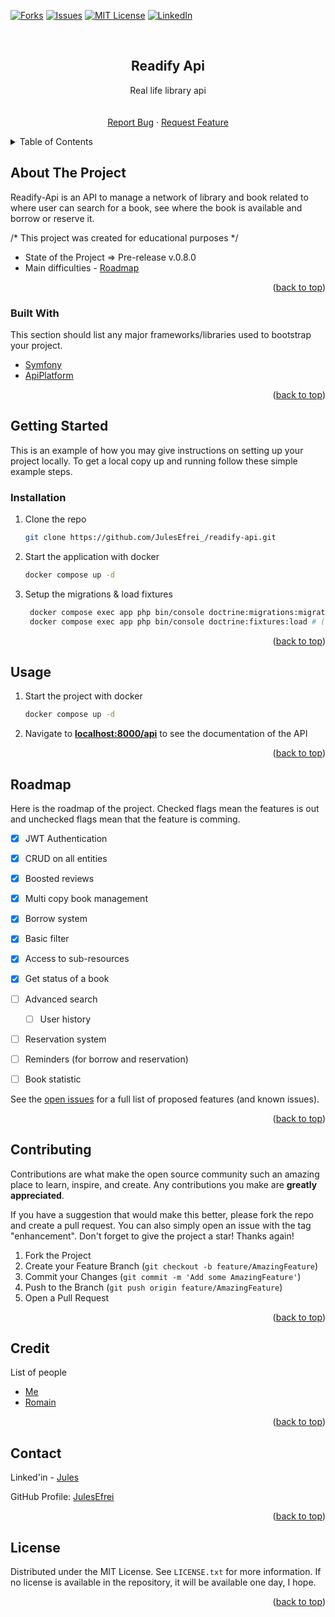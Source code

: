 <div id="top"></div>

<!-- [![Contributors][contributors-shield]][contributors-url] -->
<!-- [![Stargazers][stars-shield]][stars-url] -->
[![Forks][forks-shield]][forks-url]
[![Issues][issues-shield]][issues-url]
[![MIT License][license-shield]][license-url]
[![LinkedIn][linkedin-shield]][linkedin-url]



<!-- PROJECT LOGO -->
<br />
<div align="center">

[//]: # (  <img src="images/logo.png" alt="Logo" width="80" height="80" />)
  <!-- https://drive.google.com/uc?export=view&id=      => Google drive Link -->

<h2 align="center">Readify Api</h2>

  <p align="center">
    Real life library api
    <br />
    <!-- <a href="https://github.com/JulesEfrei/readify-api"><strong>Explore the docs</strong></a> -->
    <br />
    <br />
    <!-- <a href="https://github.com/JulesEfrei/readify-api">View Demo</a>
    · -->
    <a href="https://github.com/JulesEfrei/readify-api/issues">Report Bug</a>
    ·
    <a href="https://github.com/JulesEfrei/readify-api/pulls">Request Feature</a>
  </p>
</div>



<!-- TABLE OF CONTENTS -->
<details>
  <summary>Table of Contents</summary>
  <ol>
    <li>
      <a href="#about-the-project">About The Project</a>
      <ul>
        <li><a href="#built-with">Built With</a></li>
      </ul>
    </li>
    <li>
      <a href="#getting-started">Getting Started</a>
      <ul>
        <li><a href="#installation">Installation</a></li>
      </ul>
    </li>
    <li><a href="#usage">Usage</a></li>
    <li><a href="#roadmap">Roadmap / Features</a></li>
    <li><a href="#contributing">Contributing</a></li>
    <li><a href="#license">License</a></li>
    <li><a href="#contact">Contact</a></li>
    <li><a href="#credit">Credit</a></li>
  </ol>
</details>



<!-- ABOUT THE PROJECT -->
## About The Project

[//]: # ([![Product Name Screen Shot][product-screenshot]])

Readify-Api is an API to manage a network of library and book related to where user can search for a book, see where the book is available and borrow or reserve it.

/* This project was created for educational purposes  */

* State of the Project => Pre-release v.0.8.0
* Main difficulties - [Roadmap](#roadmap)


<p align="right">(<a href="#top">back to top</a>)</p>



### Built With

This section should list any major frameworks/libraries used to bootstrap your project.

* [Symfony](https://symfony.com/)
* [ApiPlatform](https://api-platform.com/)

<p align="right">(<a href="#top">back to top</a>)</p>


<!-- GETTING STARTED -->
## Getting Started

This is an example of how you may give instructions on setting up your project locally.
To get a local copy up and running follow these simple example steps.


### Installation

1. Clone the repo
   ```sh
   git clone https://github.com/JulesEfrei_/readify-api.git
   ```
2. Start the application with docker
   ```sh
   docker compose up -d
   ```
3. Setup the migrations & load fixtures
   ```sh
    docker compose exec app php bin/console doctrine:migrations:migrate -n 
    docker compose exec app php bin/console doctrine:fixtures:load # (Optionnal) 
   ```

<p align="right">(<a href="#top">back to top</a>)</p>


## Usage

1. Start the project with docker
   ```sh
   docker compose up -d
   ```
2. Navigate to [**localhost:8000/api**](localhost:8000/api) to see the documentation of the API

<p align="right">(<a href="#top">back to top</a>)</p>



<!-- ROADMAP -->
## Roadmap

Here is the roadmap of the project. Checked flags mean the features is out and unchecked flags mean that the feature is comming.

- [x] JWT Authentication
- [x] CRUD on all entities
- [x] Boosted reviews
- [x] Multi copy book management
- [x] Borrow system
- [x] Basic filter
- [x] Access to sub-resources
- [x] Get status of a book
- [ ] Advanced search
  - [ ] User history
- [ ] Reservation system
- [ ] Reminders (for borrow and reservation)
- [ ] Book statistic


See the [open issues](https://github.com/JulesEfrei/readify-api/issues) for a full list of proposed features (and known issues).

<p align="right">(<a href="#top">back to top</a>)</p>



<!-- CONTRIBUTING -->
## Contributing

Contributions are what make the open source community such an amazing place to learn, inspire, and create. Any contributions you make are **greatly appreciated**.

If you have a suggestion that would make this better, please fork the repo and create a pull request. You can also simply open an issue with the tag "enhancement".
Don't forget to give the project a star! Thanks again!

1. Fork the Project
2. Create your Feature Branch (`git checkout -b feature/AmazingFeature`)
3. Commit your Changes (`git commit -m 'Add some AmazingFeature'`)
4. Push to the Branch (`git push origin feature/AmazingFeature`)
5. Open a Pull Request

<p align="right">(<a href="#top">back to top</a>)</p>



<!-- Credit -->
## Credit

List of people

* [Me](https://github.com/JulesEfrei)
* [Romain](https://github.com/RoromainM)

<p align="right">(<a href="#top">back to top</a>)</p>



<!-- CONTACT -->
## Contact

Linked'in - [Jules](https://www.linkedin.com/in/jules-bruzeau/)

GitHub Profile: [JulesEfrei](https://github.com/JulesEfrei/)

<p align="right">(<a href="#top">back to top</a>)</p>



<!-- LICENSE -->
## License

Distributed under the MIT License. See `LICENSE.txt` for more information. If no license is available in the repository, it will be available one day, I hope.

<p align="right">(<a href="#top">back to top</a>)</p>






<!-- MARKDOWN LINKS & IMAGES -->
<!-- [contributors-shield]: https://img.shields.io/github/contributors/JulesEfrei/readify-api.svg?style=for-the-badge
[contributors-url]: https://github.com/JulesEfrei/readify-api/graphs/contributors -->
<!-- [stars-shield]: https://img.shields.io/github/stars/JulesEfrei/readify-api.svg?style=for-the-badge
[stars-url]: https://github.com/JulesEfrei/readify-api/stargazers -->
[forks-shield]: https://img.shields.io/github/forks/JulesEfrei/readify-api.svg?style=for-the-badge
[forks-url]: https://github.com/JulesEfrei/readify-api/network/members
[issues-shield]: https://img.shields.io/github/issues/JulesEfrei/readify-api.svg?style=for-the-badge
[issues-url]: https://github.com/JulesEfrei/readify-api/issues
[license-shield]: https://img.shields.io/github/license/JulesEfrei/readify-api.svg?style=for-the-badge
[license-url]: https://github.com/JulesEfrei/readify-api/blob/master/LICENSE.txt
[linkedin-shield]: https://img.shields.io/badge/-LinkedIn-black.svg?style=for-the-badge&logo=linkedin&colorB=555
[linkedin-url]: https://www.linkedin.com/in/jules-bruzeau/
[product-screenshot]: images/screenshot.png
